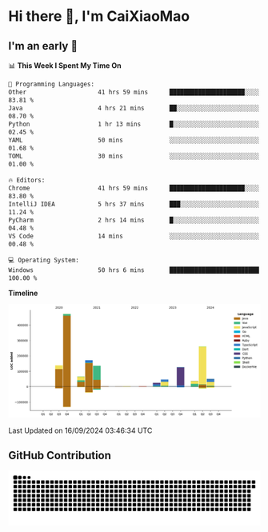 # Hi there 👋, I'm CaiXiaoMao

## I'm an early 🐤
<!--START_SECTION:waka-->
📊 **This Week I Spent My Time On** 

```text
💬 Programming Languages: 
Other                    41 hrs 59 mins      █████████████████████░░░░   83.81 % 
Java                     4 hrs 21 mins       ██░░░░░░░░░░░░░░░░░░░░░░░   08.70 % 
Python                   1 hr 13 mins        █░░░░░░░░░░░░░░░░░░░░░░░░   02.45 % 
YAML                     50 mins             ░░░░░░░░░░░░░░░░░░░░░░░░░   01.68 % 
TOML                     30 mins             ░░░░░░░░░░░░░░░░░░░░░░░░░   01.00 % 

🔥 Editors: 
Chrome                   41 hrs 59 mins      █████████████████████░░░░   83.80 % 
IntelliJ IDEA            5 hrs 37 mins       ███░░░░░░░░░░░░░░░░░░░░░░   11.24 % 
PyCharm                  2 hrs 14 mins       █░░░░░░░░░░░░░░░░░░░░░░░░   04.48 % 
VS Code                  14 mins             ░░░░░░░░░░░░░░░░░░░░░░░░░   00.48 % 

💻 Operating System: 
Windows                  50 hrs 6 mins       █████████████████████████   100.00 % 
```

**Timeline**

![Lines of Code chart](https://raw.githubusercontent.com/caixiaomao/caixiaomao/main/assets/bar_graph.png)


 Last Updated on 16/09/2024 03:46:34 UTC
<!--END_SECTION:waka-->

## GitHub Contribution
<picture>
  <source media="(prefers-color-scheme: dark)" srcset="/dist/snake/github-contribution-grid-snake-dark.svg" />
  <source media="(prefers-color-scheme: light)" srcset="/dist/snake/github-contribution-grid-snake.svg" />
  <img alt="github contribution grid snake animation" src="/dist/snake/github-contribution-grid-snake.svg" />
</picture>
